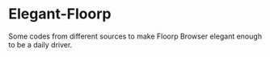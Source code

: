# Elegant-Floorp
Some codes from different sources to make Floorp Browser elegant enough to be a daily driver.
